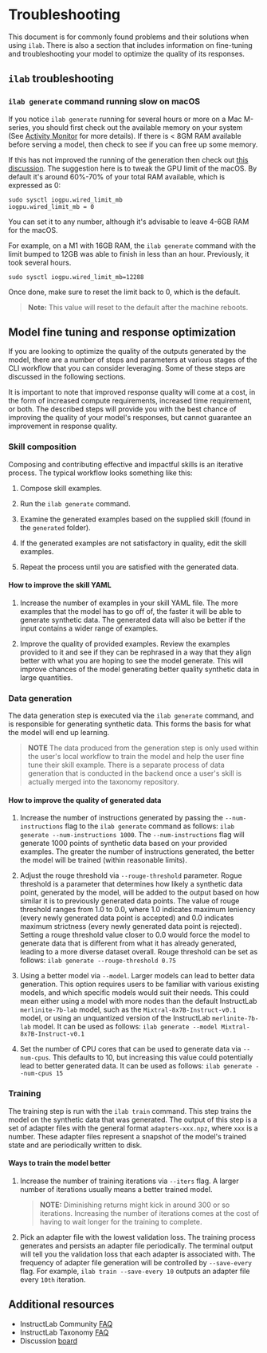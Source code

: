 # Troubleshooting

This document is for commonly found problems and their solutions when using `ilab`. There is also a section that includes information on fine-tuning and troubleshooting your model to optimize the quality of its responses.

## `ilab` troubleshooting

### `ilab generate` command running slow on macOS

If you notice `ilab generate` running for several hours or more on a Mac M-series, you should first check out the available memory on your system (See [Activity Monitor](https://support.apple.com/en-ie/guide/activity-monitor/welcome/mac) for more details). If there is < 8GM RAM available before serving a model, then check to see if you can free up some memory.

If this has not improved the running of the generation then check out [this discussion](https://github.com/ggerganov/llama.cpp/discussions/2182#discussioncomment-7698315). The suggestion here is to tweak the GPU limit of the macOS. By default it's around 60%-70% of your total RAM available, which is expressed as 0:

```shell
sudo sysctl iogpu.wired_limit_mb
iogpu.wired_limit_mb = 0
```

You can set it to any number, although it's advisable to leave 4-6GB RAM for the macOS.

For example, on a M1 with 16GB RAM, the `ilab generate` command with the limit bumped to
12GB was able to finish in less than an hour. Previously, it took several hours.

```shell
sudo sysctl iogpu.wired_limit_mb=12288
```

Once done, make sure to reset the limit back to 0, which is the default.

> **Note:** This value will reset to the default after the machine reboots.

## Model fine tuning and response optimization

If you are looking to optimize the quality of the outputs generated by the model, there are a number of steps and parameters at various stages of the CLI workflow that you can consider leveraging. Some of these steps are discussed in the following sections.

It is important to note that improved response quality will come at a cost, in the form of increased compute requirements, increased time requirement, or both. The described steps will provide you with the best chance of improving the quality of your model's responses, but cannot guarantee an improvement in response quality.

### Skill composition

Composing and contributing effective and impactful skills is an iterative process. The typical workflow looks something like this:

1. Compose skill examples.

2. Run the `ilab generate` command.

3. Examine the generated examples based on the supplied skill (found in the `generated` folder).

4. If the generated examples are not satisfactory in quality, edit the skill examples.

5. Repeat the process until you are satisfied with the generated data.

#### How to improve the skill YAML

1. Increase the number of examples in your skill YAML file. The more examples that the model has to go off of, the faster it will be able to generate synthetic data. The generated data will also be better if the input contains a wider range of examples.

2. Improve the quality of provided examples. Review the examples provided to it and see if they can be rephrased in a way that they align better with what you are hoping to see the model generate. This will improve chances of the model generating better quality synthetic data in large quantities.

### Data generation

The data generation step is executed via the `ilab generate` command, and is responsible for generating synthetic data. This forms the basis for what the model will end up learning.

> **NOTE** The data produced from the generation step is only used within the user's local workflow to train the model and help the user fine tune their skill example. There is a separate process of data generation that is conducted in the backend once a user's skill is actually merged into the taxonomy repository.

#### How to improve the quality of generated data

1. Increase the number of instructions generated by passing the `--num-instructions` flag to the `ilab generate` command as follows: `ilab generate --num-instructions 1000`.
   The `--num-instructions` flag will generate 1000 points of synthetic data based on your provided examples. The greater the number of instructions generated, the better the model will be trained (within reasonable limits).

2. Adjust the rouge threshold via `--rouge-threshold` parameter. Rogue threshold is a parameter that determines how likely a synthetic data point, generated by the model, will be added to the output based on how similar it is to previously generated data points.
    The value of rouge threshold ranges from 1.0 to 0.0, where 1.0 indicates maximum leniency (every newly generated data point is accepted) and 0.0 indicates maximum strictness (every newly generated data point is rejected). Setting a rouge threshold value closer to 0.0 would force the model to generate data that is different from what it has already generated, leading to a more diverse dataset overall. Rouge threshold can be set as follows: `ilab generate --rouge-threshold 0.75`

3. Using a better model via `--model`. Larger models can lead to better data generation. This option requires users to be familiar with various existing models, and which specific models would suit their needs. This could mean either using a model with more nodes than the default InstructLab `merlinite-7b-lab` model, such as the `Mixtral-8x7B-Instruct-v0.1` model, or using an unquantized version of the InstructLab `merlinite-7b-lab` model. It can be used as follows: `ilab generate --model Mixtral-8x7B-Instruct-v0.1`

4. Set the number of CPU cores that can be used to generate data via `--num-cpus`. This defaults to 10, but increasing this value could potentially lead to better generated data. It can be used as follows: `ilab generate --num-cpus 15`

### Training

The training step is run with the `ilab train` command. This step trains the model on the synthetic data that was generated. The output of this step is a set of adapter files with the general format `adapters-xxx.npz`, where `xxx` is a number. These adapter files represent a snapshot of the model's trained state and are periodically written to disk.

#### Ways to train the model better

1. Increase the number of training iterations via `--iters` flag. A larger number of iterations usually means a better trained model.

   >**NOTE:** Diminishing returns might kick in around 300 or so iterations. Increasing the number of iterations comes at the cost of having to wait longer for the training to complete.

2. Pick an adapter file with the lowest validation loss. The training process generates and persists an adapter file periodically. The terminal output will tell you the validation loss that each adapter is associated with. The frequency of adapter file generation will be controlled by `--save-every` flag. For example, `ilab train --save-every 10` outputs an adapter file every `10th` iteration.

## Additional resources

- InstructLab Community [FAQ](https://github.com/instructlab/community/blob/main/FAQ.md)
- InstructLab Taxonomy [FAQ](https://github.com/instructlab/taxonomy/discussions/538)
- Discussion [board](https://github.com/instructlab/instructlab/discussions)
